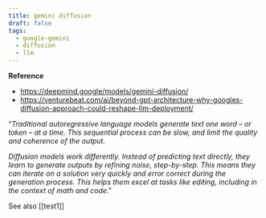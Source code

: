 ```yaml
---
title: gemini diffusion
draft: false
tags:
  - google-gemini
  - diffusion
  - llm
---
```

**Reference**
 - https://deepmind.google/models/gemini-diffusion/
 - https://venturebeat.com/ai/beyond-gpt-architecture-why-googles-diffusion-approach-could-reshape-llm-deployment/

“*Traditional autoregressive language models generate text one word – or token – at a time. This sequential process can be slow, and limit the quality and coherence of the output.*

*Diffusion models work differently. Instead of predicting text directly, they learn to generate outputs by refining noise, step-by-step. This means they can iterate on a solution very quickly and error correct during the generation process. This helps them excel at tasks like editing, including in the context of math and code*.”

  See also [[test1]]
  